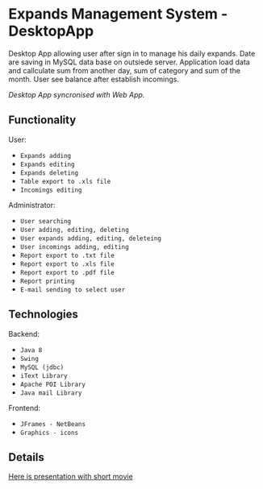 # Expands Management System - DesktopApp

Desktop App allowing user after sign in to manage his daily expands. 
Date are saving in MySQL data base on outsiede server. 
Application load data and callculate sum from another day, 
sum of category and sum of the month. 
User see balance after establish incomings.

*Desktop App syncronised with Web App.*

## Functionality

User:
* `Expands adding`
* `Expands editing`
* `Expands deleting`
* `Table export to .xls file`
* `Incomings editing`

Administrator:
* `User searching`
* `User adding, editing, deleting`
* `User expands adding, editing, deleteing`
* `User incomings adding, editing`
* `Report export to .txt file`
* `Report export to .xls file`
* `Report export to .pdf file`
* `Report printing`
* `E-mail sending to select user`

## Technologies

Backend:
* `Java 8`
* `Swing`
* `MySQL (jdbc)`
* `iText Library`
* `Apache POI Library`
* `Java mail Library`

Frontend:
* `JFrames - NetBeans`
* `Graphics - icons`

## Details

[Here is presentation with short movie](https://http://jaroslawkowalczyk.pl/en.html)

